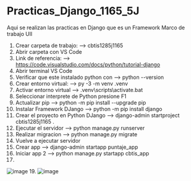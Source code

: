 # Practicas_Django_1165_5J
Aqui se realizan las practicas en Django que es un Framework Marco de trabajo UII
1. Crear carpeta de trabajo: --> cbtis1285j1165
2. Abrir carpeta con VS Code
3. Link de referencia: --> https://code.visualstudio.com/docs/python/tutorial-django
4. Abrir terminal VS Code
5. Verificar que este instalado python con --> python --version
6. Crear entorno virtual: --> py -3 -m venv .venv
7. Activar entorno virtual --> .venv\scripts\activate.bat
8. Seleccionar interprete de  Python presione F1 
9. Actualizar pip --> python -m pip install --upgrade pip
10. Instalar Framework DJango --> python -m pip install django
11. Crear el proyecto en Python DJango --> django-admin startproject cbtis1285j1165 .
12. Ejecutar el servidor  --> python manage.py runserver
13. Realizar migracion --> python manage.py migrate
14. Vuelve a ejecutar servidor
15. Crear app --> django-admin startapp puntaje_app
16. Iniciar app 2 --> python manage.py startapp cbtis_app
17.
   ![image](https://github.com/user-attachments/assets/ec843028-f046-4a15-851d-abfbb99c77d0)
19.
   ![image](https://github.com/user-attachments/assets/e1a9e01b-0ce5-467b-972c-3eff461ead74)


